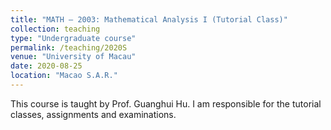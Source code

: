 ```yaml
---
title: "MATH – 2003: Mathematical Analysis I (Tutorial Class)"
collection: teaching
type: "Undergraduate course"
permalink: /teaching/2020S
venue: "University of Macau"
date: 2020-08-25
location: "Macao S.A.R."
---
```


This course is taught by Prof. Guanghui Hu. I am responsible for the tutorial classes, assignments and examinations.
